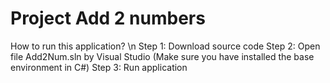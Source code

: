 # Project Add 2 numbers
How to run this application? \n
Step 1: Download source code 
Step 2: Open file Add2Num.sln by Visual Studio (Make sure you have installed the base environment in C#)
Step 3: Run application
